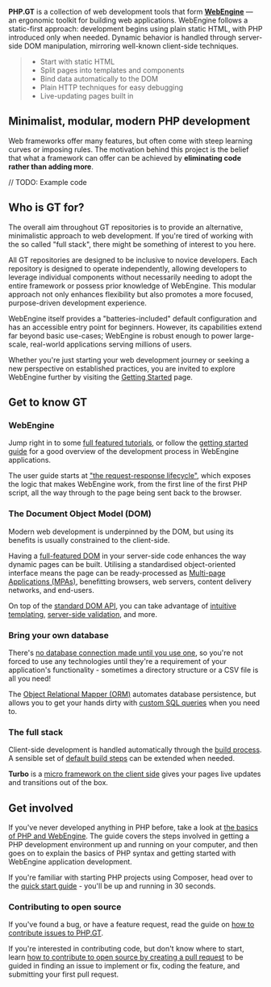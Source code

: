 **PHP.GT** is a collection of web development tools that form **[WebEngine](https://www.php.gt/webengine/)** — an ergonomic toolkit for building web applications. WebEngine follows a static-first approach: development begins using plain static HTML, with PHP introduced only when needed. Dynamic behavior is handled through server-side DOM manipulation, mirroring well-known client-side techniques.

> + Start with static HTML
> + Split pages into templates and components
> + Bind data automatically to the DOM
> + Plain HTTP techniques for easy debugging
> + Live-updating pages built in

## Minimalist, modular, modern PHP development

Web frameworks offer many features, but often come with steep learning curves or imposing rules. The motivation behind this project is the belief that what a framework can offer can be achieved by **eliminating code rather than adding more**.

// TODO: Example code

Who is GT for?
--------------

The overall aim throughout GT repositories is to provide an alternative, minimalistic approach to web development. If you're tired of working with the so called "full stack", there might be something of interest to you here.

All GT repositories are designed to be inclusive to novice developers. Each repository is designed to operate independently, allowing developers to leverage individual components without necessarily needing to adopt the entire framework or possess prior knowledge of WebEngine. This modular approach not only enhances flexibility but also promotes a more focused, purpose-driven development experience.

WebEngine itself provides a "batteries-included" default configuration and has an accessible entry point for beginners. However, its capabilities extend far beyond basic use-cases; WebEngine is robust enough to power large-scale, real-world applications serving millions of users.

Whether you're just starting your web development journey or seeking a new perspective on established practices, you are invited to explore WebEngine further by visiting the [Getting Started][webengine-getting-started] page.

Get to know GT
--------------

### WebEngine

Jump right in to some [full featured tutorials][webengine-tutorials], or follow the [getting started guide][webengine-getting-started] for a good overview of the development process in WebEngine applications.

The user guide starts at ["the request-response lifecycle"][webengine-request-response], which exposes the logic that makes WebEngine work, from the first line of the first PHP script, all the way through to the page being sent back to the browser.

### The Document Object Model (DOM)

Modern web development is underpinned by the DOM, but using its benefits is usually constrained to the client-side.

Having a [full-featured DOM][dom] in your server-side code enhances the way dynamic pages can be built. Utilising a standardised object-oriented interface means the page can be ready-processed as [Multi-page Applications (MPAs)][webengine-mpa], benefitting browsers, web servers, content delivery networks, and end-users.

On top of the [standard DOM API][dom-standards], you can take advantage of [intuitive templating][domtemplate], [server-side validation][domvalidation], and more.

### Bring your own database

There's [no database connection made until you use one][webengine-lazy-services], so you're not forced to use any technologies until they're a requirement of your application's functionality - sometimes a directory structure or a CSV file is all you need!

The [Object Relational Mapper (ORM)][orm] automates database persistence, but allows you to get your hands dirty with [custom SQL queries][orm-custom-sql] when you need to.

### The full stack

Client-side development is handled automatically through the [build process][build]. A sensible set of [default build steps][webengine-build] can be extended when needed.

**Turbo** is a [micro framework on the client side][turbo-pages] gives your pages live updates and transitions out of the box.

## Get involved

If you've never developed anything in PHP before, take a look at [the basics of PHP and WebEngine][webengine-basics]. The guide covers the steps involved in getting a PHP development environment up and running on your computer, and then goes on to explain the basics of PHP syntax and getting started with WebEngine application development.

If you're familiar with starting PHP projects using Composer, head over to the [quick start guide][webengine-quick-start] - you'll be up and running in 30 seconds.

### Contributing to open source

If you've found a bug, or have a feature request, read the guide on [how to contribute issues to PHP.GT][gt-issues].

If you're interested in contributing code, but don't know where to start, learn [how to contribute to open source by creating a pull request][gt-contributing] to be guided in finding an issue to implement or fix, coding the feature, and submitting your first pull request.

[gt-issues]: https://www.php.gt/docs/gt/issues/
[gt-contributing]: https://www.php.gt/docs/gt/contributing/
[webengine-tutorials]: https://www.php.gt/docs/webengine/tutorials/
[webengine-getting-started]: https://www.php.gt/docs/webengine/getting-started/
[webengine-request-response]: https://www.php.gt/docs/webengine/request-response-lifecycle/
[webengine-example-applications]: https://www.php.gt/docs/webengine/example-applications/
[dom]: https://www.php.gt/dom/
[dom-standards]: https://www.php.gt/docs/dom/standards/
[webengine-mpa]: https://www.php.gt/docs/webengine/multi-pass-rendering/
[domtemplate]: https://www.php.gt/domtemplate/
[domvalidation]: https://www.php.gt/domvalidation/
[orm]: https://www.php.gt/orm/
[orm-custom-sql]: https://www.php.gt/docs/orm/custom-sql/
[webengine-lazy-services]: https://www.php.gt/docs/webengine/service-loader/
[build]: https://www.php.gt/build/
[webengine-build]: https://www.php.gt/docs/webengine/build/
[turbo-pages]: https://www.php.gt/turbo/
[webengine-basics]: https://www.php.gt/docs/webengine/basics/
[webengine-quick-start]: https://www.php.gt/docs/webengine/quick-start/
